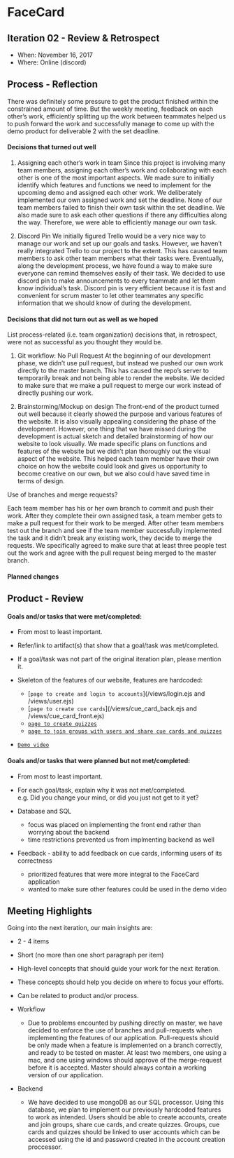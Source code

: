 # FaceCard


## Iteration 02 - Review & Retrospect

 * When: November 16, 2017
 * Where: Online (discord)

## Process - Reflection

There was definitely some pressure to get the product finished within the constrained amount of time. But the weekly meeting, feedback on each other’s work, efficiently splitting up the work between teammates helped us to push forward the work and successfully manage to come up with the demo product for deliverable 2 with the set deadline.

#### Decisions that turned out well

1.	Assigning each other’s work in team
Since this project is involving many team members, assigning each other’s work and collaborating with each other is one of the most important aspects. We made sure to initially identify which features and functions we need to implement for the upcoming demo and assigned each other work. We deliberately implemented our own assigned work and set the deadline. None of our team members failed to finish their own task within the set deadline. We also made sure to ask each other questions if there any difficulties along the way. Therefore, we were able to efficiently manage our own task.

2.	Discord Pin
       We initially figured Trello would be a very nice way to manage our work and set up our goals and tasks. However, we haven’t really integrated Trello to our project to the extent. This has caused team members to ask other team members what their tasks were. Eventually, along the development process, we have found a way to make sure everyone can remind themselves easily of their task. We decided to use discord pin to make announcements to every teammate and let them know individual’s task. Discord pin is very efficient because it is fast and convenient for scrum master to let other teammates any specific information that we should know of during the development.

#### Decisions that did not turn out as well as we hoped

List process-related (i.e. team organization) decisions that, in retrospect, were not as successful as you thought they would be.

1.	Git workflow: No Pull Request
At the beginning of our development phase, we didn’t use pull request, but instead we pushed our own work directly to the master branch. This has caused the repo’s server to temporarily break and not being able to render the website. We decided to make sure that we make a pull request to merge our work instead of directly pushing our work.

2.	Brainstorming/Mockup on design
The front-end of the product turned out well because it clearly showed the purpose and various features of the website. It is also visually appealing considering the phase of the development. However, one thing that we have missed during the development is actual sketch and detailed brainstorming of how our website to look visually. We made specific plans on functions and features of the website but we didn’t plan thoroughly out the visual aspect of the website. This helped each team member have their own choice on how the website could look and gives us opportunity to become creative on our own, but we also could have saved time in terms of design.

Use of branches and merge requests?

   Each team member has his or her own branch to commit and push their work. After they complete their own assigned task, a team member gets to make a pull request for their work to be merged.
   After other team members test out the branch and see if the team member successfully implemented the task and it didn’t break any existing work, they decide to merge the requests. We specifically agreed to make sure that at least three people test out the work and agree with the pull request being merged to the master branch.

#### Planned changes

## Product - Review

#### Goals and/or tasks that were met/completed:

 * From most to least important.
 * Refer/link to artifact(s) that show that a goal/task was met/completed.
 * If a goal/task was not part of the original iteration plan, please mention it.

* Skeleton of the features of our website, features are hardcoded:
    * [`page to create and login to accounts`](/views/login.ejs and /views/user.ejs)
    * [`page to create cue cards`](/views/cue_card_back.ejs and /views/cue_card_front.ejs) 
    * [`page to create quizzes`](/views/quiz.ejs)
    * [`page to join groups with users and share cue cards and quizzes`](/views/group.ejs)
* [`Demo video`](/deliverable/demo.avi)


#### Goals and/or tasks that were planned but not met/completed:

 * From most to least important.
 * For each goal/task, explain why it was not met/completed.      
   e.g. Did you change your mind, or did you just not get to it yet?

* Database and SQL
    * focus was placed on implementing the front end rather than worrying about the backend
    * time restrictions prevented us from implmenting backend as well 
* Feedback - ability to add feedback on cue cards, informing users of its correctness
    * prioritized features that were more integral to the FaceCard application
    * wanted to make sure other features could be used in the demo video


## Meeting Highlights

Going into the next iteration, our main insights are:

 * 2 - 4 items
 * Short (no more than one short paragraph per item)
 * High-level concepts that should guide your work for the next iteration.
 * These concepts should help you decide on where to focus your efforts.
 * Can be related to product and/or process.

* Workflow
    * Due to problems encounted by pushing directly on master, we have decided to enforce the use of branches and pull-requests when implementing the features of our application. Pull-requests should be only made when a feature is implemented on a branch correctly, and ready to be tested on master. At least two members, one using a mac, and one using windows should approve of the merge-request before it is accepted. Master should always contain a working version of our application. 

* Backend
    * We have decided to use mongoDB as our SQL processor. Using this database, we plan to implement our previously hardcoded features to work as intended. Users should be able to create accounts, create and join groups, share cue cards, and create quizzes. Groups, cue cards and quizzes should be linked to user accounts which can be accessed using the id and password created in the account creation proccessor. 
